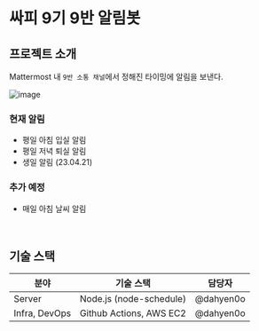 # 싸피 9기 9반 알림봇

## 프로젝트 소개

Mattermost 내 ```9반 소통 채널```에서 정해진 타이밍에 알림을 보낸다.

![image](https://user-images.githubusercontent.com/64001680/232938742-ffd3c4a4-3b7e-4250-a282-11cd078131c1.png)


### 현재 알림
- 평일 아침 입실 알림
- 평일 저녁 퇴실 알림
- 생일 알림 (23.04.21)

### 추가 예정
- 매일 아침 날씨 알림

<br/>

## 기술 스택

|분야|기술 스택|담당자|
|---|---|---|
|Server|Node.js (node-schedule)|@dahyen0o|
|Infra, DevOps|Github Actions, AWS EC2|@dahyen0o|
